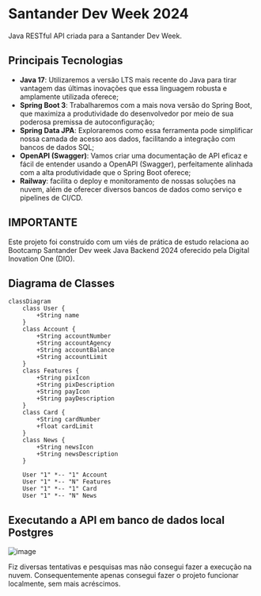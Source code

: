 # Santander Dev Week 2024

Java RESTful API criada para a Santander Dev Week.

## Principais Tecnologias
 - **Java 17**: Utilizaremos a versão LTS mais recente do Java para tirar vantagem das últimas inovações que essa linguagem robusta e amplamente utilizada oferece;
 - **Spring Boot 3**: Trabalharemos com a mais nova versão do Spring Boot, que maximiza a produtividade do desenvolvedor por meio de sua poderosa premissa de autoconfiguração;
 - **Spring Data JPA**: Exploraremos como essa ferramenta pode simplificar nossa camada de acesso aos dados, facilitando a integração com bancos de dados SQL;
 - **OpenAPI (Swagger)**: Vamos criar uma documentação de API eficaz e fácil de entender usando a OpenAPI (Swagger), perfeitamente alinhada com a alta produtividade que o Spring Boot oferece;
 - **Railway**: facilita o deploy e monitoramento de nossas soluções na nuvem, além de oferecer diversos bancos de dados como serviço e pipelines de CI/CD.

## IMPORTANTE
Este projeto foi construído com um viés de prática de estudo relaciona ao Bootcamp Santander Dev week Java Backend 2024 oferecido pela Digital Inovation One (DIO).

## Diagrama de Classes
```mermaid
classDiagram
    class User {
        +String name
    }
    class Account {
        +String accountNumber
        +String accountAgency
        +String accountBalance
        +String accountLimit
    }
    class Features {
        +String pixIcon
        +String pixDescription
        +String payIcon
        +String payDescription
    }
    class Card {
        +String cardNumber
        +float cardLimit
    }
    class News {
        +String newsIcon
        +String newsDescription
    }

    User "1" *-- "1" Account
    User "1" *-- "N" Features
    User "1" *-- "1" Card
    User "1" *-- "N" News
```
## Executando a API em banco de dados local Postgres
![image](https://github.com/user-attachments/assets/395d0aa3-8c07-4c41-b78a-f8cf35b1aed1)

Fiz diversas tentativas e pesquisas mas não consegui fazer a execução na nuvem. Consequentemente apenas consegui fazer o projeto funcionar localmente, sem mais acréscimos.
